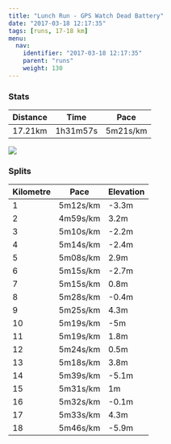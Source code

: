```yaml
---
title: "Lunch Run - GPS Watch Dead Battery"
date: "2017-03-18 12:17:35"
tags: [runs, 17-18 km]
menu:
  nav:
    identifier: "2017-03-18 12:17:35"
    parent: "runs"
    weight: 130
---
```


### Stats

| Distance | Time | Pace |
|----------|------|------|
|17.21km|1h31m57s|5m21s/km|

<img src='https://maps.googleapis.com/maps/api/staticmap?maptype=roadmap&path=enc:ysjeIhpvLNlHfBtALxEzAgAIaFxB{CrDK~AfEwJzD@aGtBeCdDCbBxDaKjE?eFrBuCvCQvB~DcKnEDiGtBwBdDGbBrD_KzEMwEhCsDhDD~AhDiKxED}FjBeCnDA~AbE_K`EGgF`C{CfDE`BpDaKtEIgFzBeD~CCjBdE_K~DEgF|BuC|CAfB|DeKbEEeEdCwDlCMvBjEeK~D@cF`C_DjDJxArDiKxDFoFvBiCdDAdB|DgK~DM}DpCcElC@hBzDwJfEI{EnCgDnC@bB~DwJhE@{FnBaClDDzAtDcK~DDcG|BcC|CDbBpDiKfEA_F`CuCrCKrBxDcKnEKoErBeDvDE`BlDgJbEa@eEhCsDfDD|AzDeK`EH}F`CgCjDTlAhD}JjEMoFlBiClDWfBzC{JnFEiFbCyCjDPxAbD_KrEI_FlCmDhDVdApDoJbES{EnCoDfC?jBvDuJrEGqFlC}C~CRrAtDkJlESyFxBsCdD?dB|D{JlEQmE~BuDtCQvB`E}JrES_EtCsExCFtA~DwJlE?qFdCaDpC?fBpDqJ`F_@iDdBcE&key=AIzaSyAfqMeaZ1CCJFGP5cWud__oZnT_Pybg-1M&size=800x800&markers=color:yellow|label:S|53.47149,-2.25045&markers=color:green|label:F|53.469879999999996,-2.2512800000000017'>

### Splits

| Kilometre | Pace | Elevation |
|------|------|-----------|
|1|5m12s/km|-3.3m|
|2|4m59s/km|3.2m|
|3|5m10s/km|-2.2m|
|4|5m14s/km|-2.4m|
|5|5m08s/km|2.9m|
|6|5m15s/km|-2.7m|
|7|5m15s/km|0.8m|
|8|5m28s/km|-0.4m|
|9|5m25s/km|4.3m|
|10|5m19s/km|-5m|
|11|5m19s/km|1.8m|
|12|5m24s/km|0.5m|
|13|5m18s/km|3.8m|
|14|5m39s/km|-5.1m|
|15|5m31s/km|1m|
|16|5m32s/km|-0.1m|
|17|5m33s/km|4.3m|
|18|5m46s/km|-5.9m|
